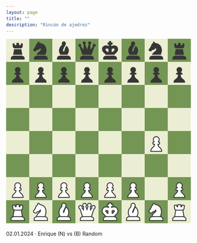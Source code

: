 ```yaml
---
layout: page
title: ""
description: "Rincón de ajedrez"
---
```


<div class="chess">
    <img src="assets/images/pages/chess/games/board.gif"/>
    <br/><br/>
    02.01.2024 · Enrique (N) vs (B) Random
<br/>
</div>
